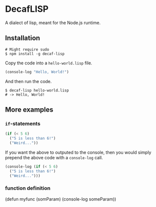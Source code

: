 # DecafLISP

A dialect of lisp, meant for the Node.js runtime.

## Installation

```shell
# Might require sudo
$ npm install -g decaf-lisp
```

Copy the code into a `hello-world.lisp` file.

```lisp
(console-log "Hello, World!")
```

And then run the code.

```shell
$ decaf-lisp hello-world.lisp
# -> Hello, World!
```

## More examples

### `if`-statements

```lisp
(if (< 5 6)
  ("5 is less than 6!")
  ("Weird..."))
```

If you want the above to outputed to the console, then you would simply prepend the above code with a `console-log` call.

```lisp
(console-log (if (< 5 6)
  ("5 is less than 6!")
  ("Weird...")))
```

### function definition

(defun myfunc (somParam)
  (console-log someParam))